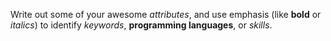 Write out some of your awesome *attributes*, and use emphasis (like **bold** or *italics*) to identify *keywords*, **programming languages**, or *skills*. 
